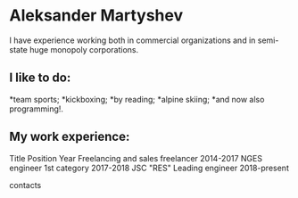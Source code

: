 # Aleksander Martyshev

I have experience working both in commercial organizations and in semi-state huge monopoly corporations.

## I like to do:

*team sports;
*kickboxing;
*by reading;
*alpine skiing;
*and now also programming!.


## My work experience:
Title Position Year
Freelancing and sales freelancer 2014-2017
NGES engineer 1st category 2017-2018
JSC "RES" Leading engineer 2018-present

contacts